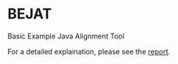 # BEJAT
Basic Example Java Alignment Tool

For a detailed explaination, please see the [report](./BEJAT_Report.pdf).
